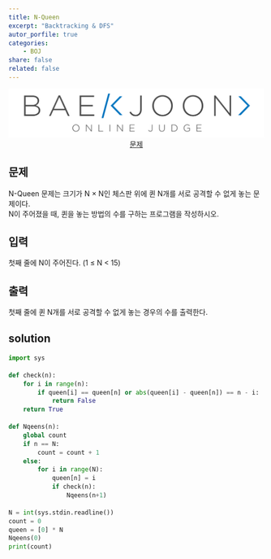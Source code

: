 ```yaml
---
title: N-Queen
excerpt: "Backtracking & DFS"
autor_porfile: true
categories:
    - BOJ
share: false
related: false
---
```

<div><img src="../../assets/images/bojLogo.png"/></div>
<div align="center"><a href="https://www.acmicpc.net/problem/9663">문제</a></div>

## 문제
N-Queen 문제는 크기가 N × N인 체스판 위에 퀸 N개를 서로 공격할 수 없게 놓는 문제이다.  
N이 주어졌을 때, 퀸을 놓는 방법의 수를 구하는 프로그램을 작성하시오.

## 입력
첫째 줄에 N이 주어진다. (1 ≤ N < 15)

## 출력
첫째 줄에 퀸 N개를 서로 공격할 수 없게 놓는 경우의 수를 출력한다.

## solution
~~~python
import sys

def check(n):
    for i in range(n):
        if queen[i] == queen[n] or abs(queen[i] - queen[n]) == n - i:
            return False
    return True

def Nqeens(n):
    global count
    if n == N:
        count = count + 1
    else:
        for i in range(N):
            queen[n] = i
            if check(n):
                Nqeens(n+1)
            
N = int(sys.stdin.readline())
count = 0
queen = [0] * N
Nqeens(0)
print(count)
~~~